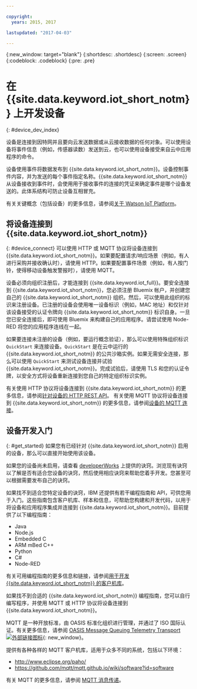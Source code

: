 ```yaml
---

copyright:
  years: 2015, 2017

lastupdated: "2017-04-03"

---
```


{:new_window: target="blank"}
{:shortdesc: .shortdesc}
{:screen: .screen}
{:codeblock: .codeblock}
{:pre: .pre}

# 在 {{site.data.keyword.iot_short_notm}} 上开发设备
{: #device_dev_index}

设备是连接到因特网并且要向云发送数据或从云接收数据的任何对象。可以使用设备将事件信息（例如，传感器读数）发送到云，也可以使用设备接受来自云中应用程序的命令。

设备使用事件将数据发布到 {{site.data.keyword.iot_short_notm}}。设备控制事件内容，并为发送的每个事件指定名称。{{site.data.keyword.iot_short_notm}} 从设备接收到事件时，会使用用于接收事件的连接的凭证来确定事件是哪个设备发送的。此体系结构可防止设备互相冒充。

有关关键概念（包括设备）的更多信息，请参阅[关于 Watson IoT Platform](https://console.ng.bluemix.net/docs/services/IoT/iotplatform_overview.html#watsoniotplatform_importantconcepts)。


## 将设备连接到 {{site.data.keyword.iot_short_notm}}
{: #device_connect}
可以使用 HTTP 或 MQTT 协议将设备连接到 {{site.data.keyword.iot_short_notm}}。如果要配置请求/响应场景（例如，有人进行采购并接收确认时），请使用 HTTP。如果要配置事件场景（例如，有人按门铃，使得移动设备触发警报时），请使用 MQTT。

设备必须向组织注册后，才能连接到 {{site.data.keyword.iot_full}}。要安全连接到 {{site.data.keyword.iot_short_notm}}，您必须注册 Bluemix 帐户，并创建您自己的 {{site.data.keyword.iot_short_notm}} 组织。然后，可以使用此组织的标识来注册设备。已注册的设备会使用唯一设备标识（例如，MAC 地址）和仅针对该设备接受的认证令牌向 {{site.data.keyword.iot_short_notm}} 标识自身。一旦您已安全连接后，即可使用 Bluemix 来构建自己的应用程序。请尝试使用 Node-RED 将您的应用程序连线在一起。

如果要连接未注册的设备（例如，要运行概念验证），那么可以使用特殊组织标识 `QuickStart` 来连接设备。`QuickStart` 是在云中运行的 {{site.data.keyword.iot_short_notm}} 的公共沙箱实例。如果无需安全连接，那么可以使用 `QuickStart` 来测试设备连接并试验 {{site.data.keyword.iot_short_notm}}。完成试验后，请使用 TLS 和您的认证令牌，以安全方式将设备重新连接到您自己的特定组织标识实例。

有关使用 HTTP 协议将设备连接到 {{site.data.keyword.iot_short_notm}} 的更多信息，请参阅[针对设备的 HTTP REST API](https://console.ng.bluemix.net/docs/services/IoT/devices/api.html)。
有关使用 MQTT 协议将设备连接到 {{site.data.keyword.iot_short_notm}} 的更多信息，请参阅[设备的 MQTT 连接](https://console.ng.bluemix.net/docs/services/IoT/devices/mqtt.html)。


## 设备开发入门
{: #get_started}
如果您有已经针对 {{site.data.keyword.iot_short_notm}} 启用的设备，那么可以直接开始使用该设备。

如果您的设备尚未启用，请查看 [developerWorks](https://developer.ibm.com/recipes/) 上提供的诀窍。浏览现有诀窍以了解是否有适合您设备的诀窍，然后使用相应诀窍来帮助您着手开发。您甚至可以根据需要发布自己的诀窍。

如果找不到适合您特定设备的诀窍，IBM 还提供有若干编程指南和 API，可供您用于入门。这些指南包含客户机库、样本和信息，可帮助您构建和开发代码，以用于将设备和应用程序集成并连接到 {{site.data.keyword.iot_short_notm}}。目前提供了以下编程指南：

- Java
- Node.js
- Embedded C
- ARM mBed C++
- Python
- C#
- Node-RED

有关可用编程指南的更多信息和链接，请参阅[用于开发 {{site.data.keyword.iot_short_notm}} 的客户机库](../iot_platform_client_lib.html)。

如果找不到合适的 {{site.data.keyword.iot_short_notm}} 编程指南，您可以自行编写程序，并使用 MQTT 或 HTTP 协议将设备连接到 {{site.data.keyword.iot_short_notm}}。

MQTT 是一种开放标准，由 OASIS 标准化组织进行管理，并通过了 ISO 国际认证。有关更多信息，请参阅 [OASIS Message Queuing Telemetry Transport ![外部链接图标](../../../icons/launch-glyph.svg "外部链接图标")](https://www.oasis-open.org/committees/tc_home.php?wg_abbrev=mqtt){: new_window}。

提供有各种各样的 MQTT 客户机库，适用于众多不同的系统，包括以下环境：
- http://www.eclipse.org/paho/
- https://github.com/mqtt/mqtt.github.io/wiki/software?id=software

有关 MQTT 的更多信息，请参阅 [MQTT 消息传递](https://console.ng.bluemix.net/docs/services/IoT/reference/mqtt/index.html?pos=3)。
